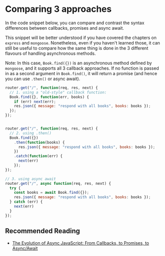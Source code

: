 # Comparing 3 approaches

In the code snippet below, you can compare and contrast the syntax differences between callbacks, promises and async await.

This snippet will be better understood if you have covered the chapters on `express` and `mongoose`. Nonetheless, even if you haven't learned those, it can still be useful to compare how the same thing is done in the 3 different flavours of handling asynchronous methods.

Note: In this case, `Book.find({})` is an asynchronous method defined by `mongoose`, and it supports all 3 callback approaches. If no function is passed in as a second argument in `Book.find()`, it will return a promise \(and hence you can use `.then()` or async await\).

```javascript
router.get("/", function(req, res, next) {
  // 1. using a "old-style" callback function:
  Book.find({}, function(err, books) {
    if (err) next(err);
    res.json({ message: "respond with all books", books: books });
  });
});


router.get("/", function(req, res, next) {
  // 2. using .then() 
  Book.find({})
    .then(function(books) {
      res.json({ message: "respond with all books", books: books });
    })
    .catch(function(err) {
      next(err)
    });
});

// 3. using async await
router.get("/", async function(req, res, next) {
  try {
    const books = await Book.find({});
    res.json({ message: "respond with all books", books: books });
  } catch (err) {
    next(err)
  }
});
```

## Recommended Reading

- [The Evolution of Async JavaScript: From Callbacks, to Promises, to Async/Await](https://tylermcginnis.com/async-javascript-from-callbacks-to-promises-to-async-await/)
